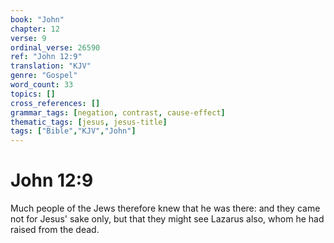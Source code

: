 ```yaml
---
book: "John"
chapter: 12
verse: 9
ordinal_verse: 26590
ref: "John 12:9"
translation: "KJV"
genre: "Gospel"
word_count: 33
topics: []
cross_references: []
grammar_tags: [negation, contrast, cause-effect]
thematic_tags: [jesus, jesus-title]
tags: ["Bible","KJV","John"]
---
```


# John 12:9

Much people of the Jews therefore knew that he was there: and they came not for Jesus' sake only, but that they might see Lazarus also, whom he had raised from the dead.
